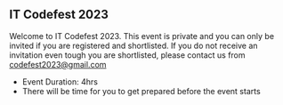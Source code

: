 ## IT Codefest 2023

Welcome to IT Codefest 2023. This event is private and you can only be invited if you are registered and shortlisted.
If you do not receive an invitation even tough you are shortlisted, please contact us from codefest2023@gmail.com

* Event Duration: 4hrs
* There will be time for you to get prepared before the event starts
